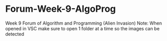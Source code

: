 # Forum-Week-9-AlgoProg
Week 9 Forum of Algorithm and Programming (Alien Invasion)
Note: When opened in VSC make sure to open 1 folder at a time so the images can be detected
